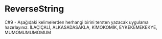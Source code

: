 # ReverseString


C#9 - Aşağıdaki kelimelerden herhangi birini tersten yazacak uygulama hazırlayınız. İLAÇİÇALİ,       ALKASADASAKLA,        KİMOKOMİK,     EYKEKEMEKEKYE,         MUMOMUMUMOMUM
